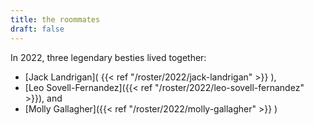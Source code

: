 ```yaml
---
title: the roommates
draft: false
---
```


In 2022, three legendary besties lived together:

- [Jack Landrigan]( {{< ref "/roster/2022/jack-landrigan" >}}  ),
- [Leo Sovell-Fernandez]({{< ref "/roster/2022/leo-sovell-fernandez" >}}), and
- [Molly Gallagher]({{< ref "/roster/2022/molly-gallagher" >}} )


